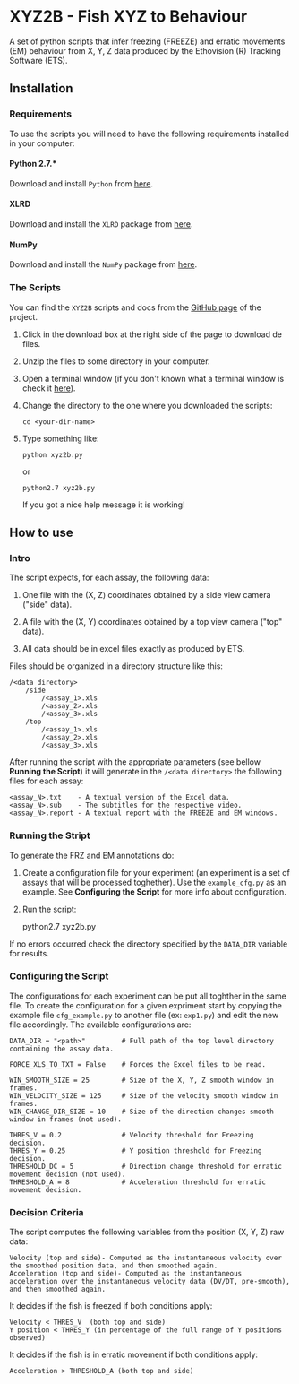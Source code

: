 # XYZ2B - Fish XYZ to Behaviour


A set of python scripts that infer freezing (FREEZE) and erratic movements (EM) behaviour from X, Y, Z data produced by the Ethovision (R) Tracking Software (ETS).

## Installation

### Requirements

To use the scripts you will need to have the following requirements installed in your computer:

#### Python 2.7.*

Download and install `Python` from [here](https://www.python.org/download/).

#### XLRD

Download and install the `XLRD` package from [here](https://pypi.python.org/pypi/xlrd/0.7.9).

#### NumPy

Download and install the `NumPy` package from [here](http://www.scipy.org/scipylib/download.html).

### The Scripts

You can find the `XYZ2B` scripts and docs from the [GitHub page]() of the project.

1. Click in the download box at the right side of the page to download de files.

2. Unzip the files to some directory in your computer.

3. Open a terminal window (if you don't known what a terminal window is check it [here](http://www.makeuseof.com/tag/a-beginners-guide-to-the-windows-command-line/)).

4. Change the directory to the one where you downloaded the scripts:

    `cd <your-dir-name>`

5. Type something like:

    `python xyz2b.py`
    
    or
    
    `python2.7 xyz2b.py`
    
    If you got a nice help message it is working!


## How to use


### Intro

The script expects, for each assay, the following data:

1. One file with the (X, Z) coordinates obtained by a side view camera ("side" data).

2. A file with the (X, Y) coordinates obtained by a top view camera ("top" data).

3. All data should be in excel files exactly as produced by ETS.

Files should be organized in a directory structure like this:

    /<data directory>
        /side
            /<assay_1>.xls
            /<assay_2>.xls
            /<assay_3>.xls
        /top
            /<assay_1>.xls
            /<assay_2>.xls
            /<assay_3>.xls
            
After running the script with the appropriate parameters (see bellow __Running the Script__) it will generate in the `/<data directory>` the following files for each assay:

    <assay_N>.txt    - A textual version of the Excel data.
    <assay_N>.sub    - The subtitles for the respective video.
    <assay_N>.report - A textual report with the FREEZE and EM windows.


### Running the Stript

To generate the FRZ and EM annotations do:

1) Create a configuration file for your experiment (an experiment is a set of assays that will be processed toghether). Use the `example_cfg.py` as an example. See __Configuring the Script__ for more info about configuration.

2) Run the script:

    python2.7 xyz2b.py <config file>

If no errors occurred check the directory specified by the `DATA_DIR` variable for results.


### Configuring the Script

The configurations for each experiment can be put all toghther in the same file. To create the configuration for a given expriment start by copying the example file `cfg_example.py` to another file (ex: `exp1.py`) and edit the new file accordingly. The available configurations are:

    DATA_DIR = "<path>"         # Full path of the top level directory containing the assay data.

    FORCE_XLS_TO_TXT = False    # Forces the Excel files to be read.

    WIN_SMOOTH_SIZE = 25        # Size of the X, Y, Z smooth window in frames.
    WIN_VELOCITY_SIZE = 125     # Size of the velocity smooth window in frames.
    WIN_CHANGE_DIR_SIZE = 10    # Size of the direction changes smooth window in frames (not used).

    THRES_V = 0.2               # Velocity threshold for Freezing decision.
    THRES_Y = 0.25              # Y position threshold for Freezing decision.
    THRESHOLD_DC = 5            # Direction change threshold for erratic movement decision (not used).
    THRESHOLD_A = 8             # Acceleration threshold for erratic movement decision.


### Decision Criteria

The script computes the following variables from the position (X, Y, Z) raw data:

    Velocity (top and side)- Computed as the instantaneous velocity over the smoothed position data, and then smoothed again.
    Acceleration (top and side)- Computed as the instantaneous acceleration over the instantaneous velocity data (DV/DT, pre-smooth), and then smoothed again.

It decides if the fish is freezed if both conditions apply:

    Velocity < THRES_V  (both top and side)
    Y position < THRES_Y (in percentage of the full range of Y positions observed)

It decides if the fish is in erratic movement if both conditions apply:

    Acceleration > THRESHOLD_A (both top and side)
    
